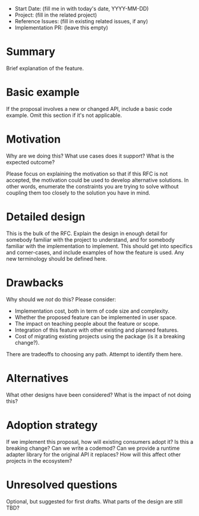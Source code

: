 - Start Date: (fill me in with today's date, YYYY-MM-DD)
- Project: (fill in the related project)
- Reference Issues: (fill in existing related issues, if any)
- Implementation PR: (leave this empty)

# Summary

Brief explanation of the feature.

# Basic example

If the proposal involves a new or changed API, include a basic code example.
Omit this section if it's not applicable.

# Motivation

Why are we doing this? What use cases does it support? What is the expected
outcome?

Please focus on explaining the motivation so that if this RFC is not accepted, the motivation could be used to develop alternative solutions. In other words, enumerate the constraints you are trying to solve without coupling them too closely to the solution you have in mind.

# Detailed design

This is the bulk of the RFC. Explain the design in enough detail for somebody familiar with the project to understand, and for somebody familiar with the implementation to implement. This should get into specifics and corner-cases, and include examples of how the feature is used. Any new terminology should be defined here.

# Drawbacks

Why should we *not* do this? Please consider:

- Implementation cost, both in term of code size and complexity.
- Whether the proposed feature can be implemented in user space.
- The impact on teaching people about the feature or scope.
- Integration of this feature with other existing and planned features.
- Cost of migrating existing projects using the package (is it a breaking change?).

There are tradeoffs to choosing any path. Attempt to identify them here.

# Alternatives

What other designs have been considered? What is the impact of not doing this?

# Adoption strategy

If we implement this proposal, how will existing consumers adopt it? Is this a breaking change? Can we write a codemod? Can we provide a runtime adapter library for the original API it replaces? How will this affect other projects in the ecosystem?

# Unresolved questions

Optional, but suggested for first drafts. What parts of the design are still
TBD?
